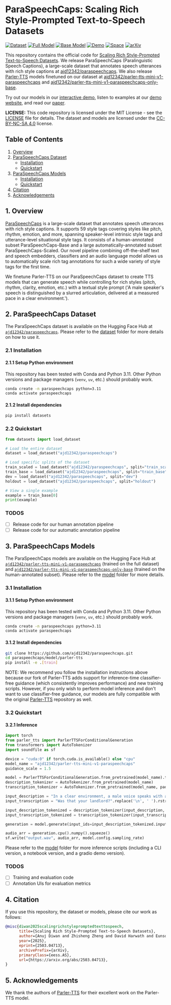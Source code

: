 # ParaSpeechCaps: Scaling Rich Style-Prompted Text-to-Speech Datasets
[![Dataset](https://img.shields.io/badge/🤗%20Dataset-yellow.svg)](https://huggingface.co/datasets/ajd12342/paraspeechcaps)
[![Full Model](https://img.shields.io/badge/🤗%20Full%20Model-9cf.svg)](https://huggingface.co/ajd12342/parler-tts-mini-v1-paraspeechcaps)
[![Base Model](https://img.shields.io/badge/🤗%20Base%20Model-87ceeb.svg)](https://huggingface.co/ajd12342/parler-tts-mini-v1-paraspeechcaps-only-base)
[![Demo](https://img.shields.io/badge/🌐%20Demo-ff69b4.svg)](https://paraspeechcaps.github.io/)
[![Space](https://img.shields.io/badge/🤗%20Space-blueviolet.svg)](https://huggingface.co/spaces/ajd12342/paraspeechcaps)
[![arXiv](https://img.shields.io/badge/📝%20arXiv-orange.svg)](https://arxiv.org/abs/2503.04713)

This repository contains the official code for [Scaling Rich Style-Prompted Text-to-Speech Datasets](https://arxiv.org/abs/2503.04713). We release ParaSpeechCaps (Paralinguistic Speech Captions), a large-scale dataset that annotates speech utterances with rich style captions at [ajd12342/paraspeechcaps](https://huggingface.co/datasets/ajd12342/paraspeechcaps). We also release [Parler-TTS](https://github.com/huggingface/parler-tts) models finetuned on our dataset at [ajd12342/parler-tts-mini-v1-paraspeechcaps](https://huggingface.co/ajd12342/parler-tts-mini-v1-paraspeechcaps) and [ajd12342/parler-tts-mini-v1-paraspeechcaps-only-base](https://huggingface.co/ajd12342/parler-tts-mini-v1-paraspeechcaps-only-base).

Try out our models in our [interactive demo](https://huggingface.co/spaces/ajd12342/paraspeechcaps), listen to examples at our [demo website](https://paraspeechcaps.github.io/), and read our [paper](https://arxiv.org/abs/2503.04713).


**LICENSE:** This code repository is licensed under the MIT License - see the [LICENSE](LICENSE) file for details. The dataset and models are licensed under the [CC-BY-NC-SA 4.0](https://creativecommons.org/licenses/by-nc-sa/4.0/) license.

## Table of Contents
1. [Overview](#1-overview)
2. [ParaSpeechCaps Dataset](#2-paraspeechcaps-dataset)
   - [Installation](#21-installation)
   - [Quickstart](#22-quickstart)
3. [ParaSpeechCaps Models](#3-paraspeechcaps-models)
   - [Installation](#31-installation)
   - [Quickstart](#32-quickstart)
4. [Citation](#4-citation)
5. [Acknowledgements](#5-acknowledgements)

## 1. Overview

[ParaSpeechCaps](https://huggingface.co/datasets/ajd12342/paraspeechcaps) is a large-scale dataset that annotates speech utterances with rich style captions. It supports 59 style tags covering styles like pitch, rhythm, emotion, and more, spanning speaker-level intrinsic style tags and utterance-level situational style tags. It consists of a human-annotated subset ParaSpeechCaps-Base and a large automatically-annotated subset ParaSpeechCaps-Scaled. Our novel pipeline combining off-the-shelf text and speech embedders, classifiers and an audio language model allows us to automatically scale rich tag annotations for such a wide variety of style tags for the first time.

We finetune Parler-TTS on our ParaSpeechCaps dataset to create TTS models that can generate speech while controlling for rich styles (pitch, rhythm, clarity, emotion, etc.) with a textual style prompt ('A male speaker's speech is distinguished by a slurred articulation, delivered at a measured pace in a clear environment.').

## 2. ParaSpeechCaps Dataset
The ParaSpeechCaps dataset is available on the Hugging Face Hub at [`ajd12342/paraspeechcaps`](https://huggingface.co/datasets/ajd12342/paraspeechcaps). Please refer to the [dataset](https://github.com/ajd12342/paraspeechcaps/tree/main/dataset) folder for more details on how to use it.

### 2.1 Installation

#### 2.1.1 Setup Python environment
This repository has been tested with Conda and Python 3.11. Other Python versions and package managers (`venv`, `uv`, etc.) should probably work.
```bash
conda create -n paraspeechcaps python=3.11
conda activate paraspeechcaps
```

#### 2.1.2 Install dependencies
```bash
pip install datasets
```

### 2.2 Quickstart
```python
from datasets import load_dataset

# Load the entire dataset
dataset = load_dataset("ajd12342/paraspeechcaps")

# Load specific splits of the dataset
train_scaled = load_dataset("ajd12342/paraspeechcaps", split="train_scaled")
train_base = load_dataset("ajd12342/paraspeechcaps", split="train_base")
dev = load_dataset("ajd12342/paraspeechcaps", split="dev")
holdout = load_dataset("ajd12342/paraspeechcaps", split="holdout")

# View a single example
example = train_base[0]
print(example)
```

### TODOS
- [ ] Release code for our human annotation pipeline
- [ ] Release code for our automatic annotation pipeline

## 3. ParaSpeechCaps Models
The ParaSpeechCaps models are available on the Hugging Face Hub at [`ajd12342/parler-tts-mini-v1-paraspeechcaps`](https://huggingface.co/ajd12342/parler-tts-mini-v1-paraspeechcaps) (trained on the full dataset) and [`ajd12342/parler-tts-mini-v1-paraspeechcaps-only-base`](https://huggingface.co/ajd12342/parler-tts-mini-v1-paraspeechcaps-only-base) (trained on the human-annotated subset). Please refer to the [model](https://github.com/ajd12342/paraspeechcaps/tree/main/model) folder for more details.

### 3.1 Installation

#### 3.1.1 Setup Python environment
This repository has been tested with Conda and Python 3.11. Other Python versions and package managers (`venv`, `uv`, etc.) should probably work.
```bash
conda create -n paraspeechcaps python=3.11
conda activate paraspeechcaps
```

#### 3.1.2 Install dependencies
```bash
git clone https://github.com/ajd12342/paraspeechcaps.git
cd paraspeechcaps/model/parler-tts
pip install -e .[train]
```

NOTE: We recommend you follow the installation instructions above because our fork of Parler-TTS adds support for inference-time classifier-free guidance (which consistently improves performance) and new training scripts. However, if you only wish to perform model inference and don't want to use classifier-free guidance, our models are fully compatible with the original [Parler-TTS](https://github.com/huggingface/parler-tts/tree/d108732cd57788ec86bc857d99a6cabd66663d68) repository as well.

### 3.2 Quickstart

#### 3.2.1 Inference

```python
import torch
from parler_tts import ParlerTTSForConditionalGeneration
from transformers import AutoTokenizer
import soundfile as sf

device = "cuda:0" if torch.cuda.is_available() else "cpu"
model_name = "ajd12342/parler-tts-mini-v1-paraspeechcaps"
guidance_scale = 1.5

model = ParlerTTSForConditionalGeneration.from_pretrained(model_name).to(device)
description_tokenizer = AutoTokenizer.from_pretrained(model_name)
transcription_tokenizer = AutoTokenizer.from_pretrained(model_name, padding_side="left")

input_description = "In a clear environment, a male voice speaks with a sad tone.".replace('\n', ' ').rstrip()
input_transcription = "Was that your landlord?".replace('\n', ' ').rstrip()

input_description_tokenized = description_tokenizer(input_description, return_tensors="pt").to(model.device)
input_transcription_tokenized = transcription_tokenizer(input_transcription, return_tensors="pt").to(model.device)

generation = model.generate(input_ids=input_description_tokenized.input_ids, prompt_input_ids=input_transcription_tokenized.input_ids, guidance_scale=guidance_scale)

audio_arr = generation.cpu().numpy().squeeze()
sf.write("output.wav", audio_arr, model.config.sampling_rate)
```
Please refer to the [model](https://github.com/ajd12342/paraspeechcaps/tree/main/model) folder for more inference scripts (including a CLI version, a notebook version, and a gradio demo version).

### TODOS
- [ ] Training and evaluation code
- [ ] Annotation UIs for evaluation metrics

## 4. Citation

If you use this repository, the dataset or models, please cite our work as follows:
```bibtex
@misc{diwan2025scalingrichstylepromptedtexttospeech,
      title={Scaling Rich Style-Prompted Text-to-Speech Datasets}, 
      author={Anuj Diwan and Zhisheng Zheng and David Harwath and Eunsol Choi},
      year={2025},
      eprint={2503.04713},
      archivePrefix={arXiv},
      primaryClass={eess.AS},
      url={https://arxiv.org/abs/2503.04713}, 
}
```

## 5. Acknowledgements

We thank the authors of [Parler-TTS](https://github.com/huggingface/parler-tts) for their excellent work on the Parler-TTS model.